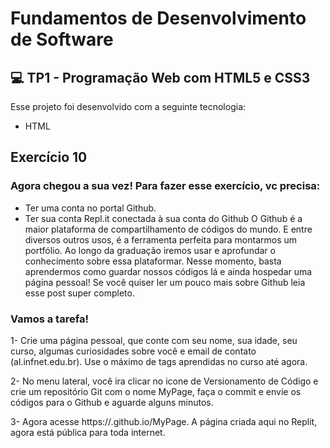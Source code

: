 # Fundamentos de Desenvolvimento de Software 

## 💻 TP1 - Programação Web com HTML5 e CSS3

Esse projeto foi desenvolvido com a seguinte tecnologia:

- HTML

## Exercício 10

### Agora chegou a sua vez! Para fazer esse exercício, vc precisa:

- Ter uma conta no portal Github.
- Ter sua conta Repl.it conectada à sua conta do Github
O Github é a maior plataforma de compartilhamento de códigos do mundo. E entre diversos outros usos, é a ferramenta perfeita para montarmos um portfólio. Ao longo da graduação iremos usar e aprofundar o conhecimento sobre essa plataformar. Nesse momento, basta aprendermos como guardar nossos códigos lá e ainda hospedar uma página pessoal! Se você quiser ler um pouco mais sobre Github leia esse post super completo.

### Vamos a tarefa!
1- Crie uma página pessoal, que conte com seu nome, sua idade, seu curso, algumas curiosidades sobre você e email de contato (al.infnet.edu.br). Use o máximo de tags aprendidas no curso até agora.

2- No menu lateral, você ira clicar no icone de Versionamento de Código e crie um repositório Git com o nome MyPage, faça o commit e envie os códigos para o Github e aguarde alguns minutos.

3- Agora acesse https://<conta do Github>.github.io/MyPage. A página criada aqui no Replit, agora está pública para toda internet.